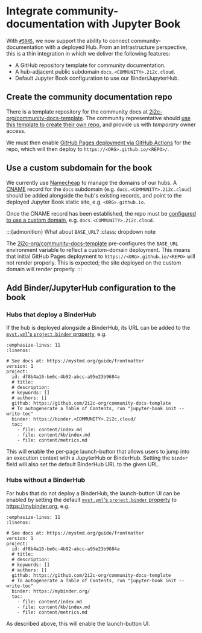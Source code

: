# Integrate community-documentation with Jupyter Book

With [`#5045`][mvp], we now support the ability to connect community-documentation with a deployed Hub. From an infrastructure perspective, this is a thin integration in which we deliver the following features:

- A GitHub repository template for community documentation.
- A hub-adjacent public subdomain `docs.<COMMUNITY>.2i2c.cloud`.
- Default Jupyter Book configuration to use our Binder/JupyterHub.

## Create the community documentation repo

There is a template repository for the community docs at [2i2c-org/community-docs-template]. The community representative should [use this template to create their own repo][use-template], and provide us with _temporary_ owner access.

We must then enable [GitHub Pages deployment via GitHub Actions][pages] for the repo, which will then deploy to `https://<ORG>.github.io/<REPO>/`.

## Use a custom subdomain for the book

We currently use [Namecheap] to manage the domains of our hubs. A [CNAME] record for the `docs` subdomain (e.g. `docs.<COMMUNITY>.2i2c.cloud`) should be added alongside the hub's existing records, and point to the deployed Jupyter Book static site, e.g. `<ORG>.github.io`.

Once the CNAME record has been established, the repo must be [configured to use a custom domain][repo-domain], e.g. `docs.<COMMUNITY>.2i2c.cloud`.

:::{admonition} What about `BASE_URL`?
:class: dropdown note

The [2i2c-org/community-docs-template] pre-configures the `BASE_URL` environment variable to reflect a custom-domain deployment. This means that initial GitHub Pages deployment to `https://<ORG>.github.io/<REPO>` will not render properly. This is expected; the site deployed on the custom domain will render properly.
:::

## Add Binder/JupyterHub configuration to the book

### Hubs that deploy a BinderHub

If the hub is deployed alongside a BinderHub, its URL can be added to the [`myst.yml`'s `project.binder` property][frontmatter], e.g.

```{code-block} yaml
:emphasize-lines: 11
:linenos:

# See docs at: https://mystmd.org/guide/frontmatter
version: 1
project:
  id: df8b4a16-be6c-4b92-abcc-a95e23b9684a
  # title:
  # description:
  # keywords: []
  # authors: []
  github: https://github.com/2i2c-org/community-docs-template
  # To autogenerate a Table of Contents, run "jupyter-book init --write-toc"
  binder: https://binder.<COMMUNITY>.2i2c.cloud/
  toc:
    - file: content/index.md
    - file: content/kb/index.md
    - file: content/metrics.md
```

This will enable the per-page launch-button that allows users to jump into an execution context with a JupyterHub or BinderHub. Setting the `binder` field will also set the default BinderHub URL to the given URL.

### Hubs without a BinderHub

For hubs that do not deploy a BinderHub, the launch-button UI can be enabled by setting the default [`myst.yml`'s `project.binder` property][frontmatter] to <https://mybinder.org>, e.g.

```{code-block} yaml
:emphasize-lines: 11
:linenos:

# See docs at: https://mystmd.org/guide/frontmatter
version: 1
project:
  id: df8b4a16-be6c-4b92-abcc-a95e23b9684a
  # title:
  # description:
  # keywords: []
  # authors: []
  github: https://github.com/2i2c-org/community-docs-template
  # To autogenerate a Table of Contents, run "jupyter-book init --write-toc"
  binder: https://mybinder.org/
  toc:
    - file: content/index.md
    - file: content/kb/index.md
    - file: content/metrics.md
```


As described above, this will enable the launch-button UI.

[mvp]: https://github.com/2i2c-org/infrastructure/issues/5045
[frontmatter]: https://mystmd.org/guide/frontmatter#available-frontmatter-fields
[namecheap]: https://www.namecheap.com/
[cname]: https://en.wikipedia.org/wiki/CNAME_record
[2i2c-org/community-docs-template]: https://github.com/2i2c-org/community-docs-template
[use-template]: https://docs.github.com/en/repositories/creating-and-managing-repositories/creating-a-repository-from-a-template
[pages]: https://docs.github.com/en/pages/getting-started-with-github-pages/configuring-a-publishing-source-for-your-github-pages-site#publishing-with-a-custom-github-actions-workflow
[repo-domain]: https://docs.github.com/en/pages/configuring-a-custom-domain-for-your-github-pages-site/managing-a-custom-domain-for-your-github-pages-site#configuring-a-subdomain

